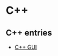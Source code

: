 # C++

## C++ entries
* [C++ GUI]((https://github.com/raynoxu1337/no-bullshit-guide-to-tech/blob/main/Cpp/guis.md))